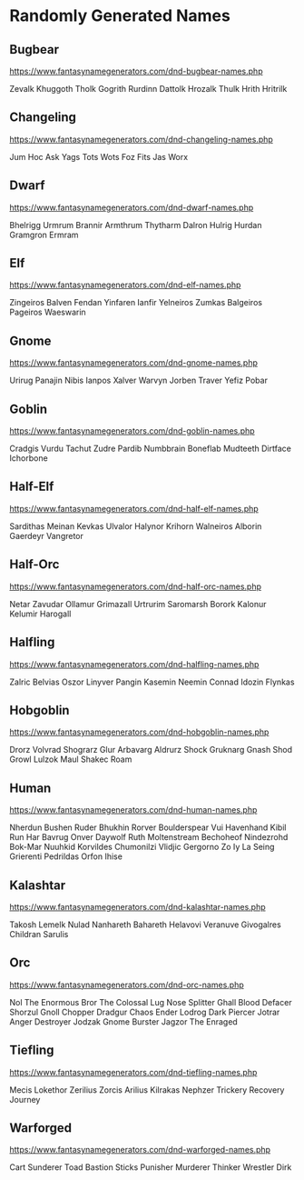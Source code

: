 # Randomly Generated Names

## Bugbear

https://www.fantasynamegenerators.com/dnd-bugbear-names.php

Zevalk
Khuggoth
Tholk
Gogrith
Rurdinn
Dattolk
Hrozalk
Thulk
Hrith
Hritrilk

## Changeling

https://www.fantasynamegenerators.com/dnd-changeling-names.php

Jum
Hoc
Ask
Yags
Tots
Wots
Foz
Fits
Jas
Worx

## Dwarf

https://www.fantasynamegenerators.com/dnd-dwarf-names.php

Bhelrigg
Urmrum
Brannir
Armthrum
Thytharm
Dalron
Hulrig
Hurdan
Gramgron
Ermram

## Elf

https://www.fantasynamegenerators.com/dnd-elf-names.php

Zingeiros
Balven
Fendan
Yinfaren
Ianfir
Yelneiros
Zumkas
Balgeiros
Pageiros
Waeswarin

## Gnome

https://www.fantasynamegenerators.com/dnd-gnome-names.php

Urirug
Panajin
Nibis
Ianpos
Xalver
Warvyn
Jorben
Traver
Yefiz
Pobar

## Goblin

https://www.fantasynamegenerators.com/dnd-goblin-names.php

Cradgis
Vurdu
Tachut
Zudre
Pardib
Numbbrain
Boneflab
Mudteeth
Dirtface
Ichorbone

## Half-Elf

https://www.fantasynamegenerators.com/dnd-half-elf-names.php

Sardithas
Meinan
Kevkas
Ulvalor
Halynor
Krihorn
Walneiros
Alborin
Gaerdeyr
Vangretor

## Half-Orc

https://www.fantasynamegenerators.com/dnd-half-orc-names.php

Netar
Zavudar
Ollamur
Grimazall
Urtrurim
Saromarsh
Borork
Kalonur
Kelumir
Harogall

## Halfling

https://www.fantasynamegenerators.com/dnd-halfling-names.php

Zalric
Belvias
Oszor
Linyver
Pangin
Kasemin
Neemin
Connad
Idozin
Flynkas

## Hobgoblin

https://www.fantasynamegenerators.com/dnd-hobgoblin-names.php

Drorz
Volvrad
Shograrz
Glur
Arbavarg
Aldrurz Shock
Gruknarg Gnash
Shod Growl
Lulzok Maul
Shakec Roam

## Human

https://www.fantasynamegenerators.com/dnd-human-names.php

Nherdun Bushen
Ruder Bhukhin
Rorver Boulderspear
Vui Havenhand
Kibil Run
Har Bavrug
Onver Daywolf
Ruth Moltenstream
Bechoheof Nindezrohd
Bok-Mar Nuuhkid
Korvildes Chumonilzi
Vlidjic Gergorno
Zo Iy
La Seing
Grierenti Pedrildas
Orfon Ihise

## Kalashtar

https://www.fantasynamegenerators.com/dnd-kalashtar-names.php

Takosh
Lemelk
Nulad
Nanhareth
Bahareth
Helavovi
Veranuve
Givogalres
Childran
Sarulis

## Orc

https://www.fantasynamegenerators.com/dnd-orc-names.php

Nol The Enormous
Bror The Colossal
Lug Nose Splitter
Ghall Blood Defacer
Shorzul Gnoll Chopper
Dradgur Chaos Ender
Lodrog Dark Piercer
Jotrar Anger Destroyer
Jodzak Gnome Burster
Jagzor The Enraged

## Tiefling

https://www.fantasynamegenerators.com/dnd-tiefling-names.php

Mecis
Lokethor
Zerilius
Zorcis
Arilius
Kilrakas
Nephzer
Trickery
Recovery
Journey

## Warforged

https://www.fantasynamegenerators.com/dnd-warforged-names.php

Cart
Sunderer
Toad
Bastion
Sticks
Punisher
Murderer
Thinker
Wrestler
Dirk

